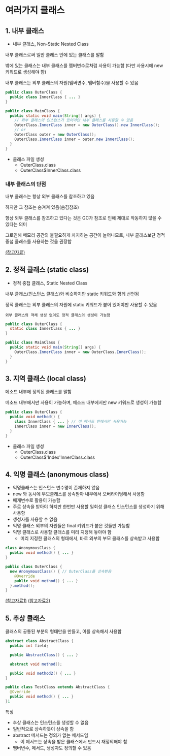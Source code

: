 # 여러가지 클래스

## 1. 내부 클래스

- 내부 클래스, Non-Static Nested Class

내부 클래스로써 일반 클래스 안에 있는 클래스를 말함

밖에 있는 클래스는 내부 클래스를 멤버변수로처럼 사용이 가능함 (다만 사용시에 new 키워드로 생성해야 함)

내부 클래스는 외부 클래스의 자원(멤버변수, 멤버함수)을 사용할 수 있음

```Java
public class OuterClass {
  public class InnerClass { ... }
}

public class MainClass {
  public static void main(String[] args) {
    // 외부 클래스의 인스턴스가 있어야만 내부 클래스를 사용할 수 있음
    OuterClass.InnerClass inner = new OuterClass().new InnerClass();
    // or
    OuterClass outer = new OuterClass();
    OuterClass.InnerClass inner = outer.new InnerClass();
  }
}
```

- 클래스 파일 생성
  - OuterClass.class
  - OuterClass$InnerClass.class

### 내부 클래스의 단점

내부 클래스는 항상 외부 클래스를 참조하고 있음

하지만 그 참조는 숨겨져 있음(숨김참조)

항상 외부 클래스를 참조하고 있다는 것은 GC가 참조로 인해 제대로 작동하지 않을 수 있다는 의미

그로인해 메모리 공간의 불필요하게 차지하는 공간이 늘어나므로, 내부 클래스보단 정적 중첩 클래스를 사용하는 것을 권장함

[(참고자료)](https://siyoon210.tistory.com/141)

## 2. 정적 클래스 (static class)

- 정적 중첩 클래스, Static Nested Class 

내부 클래스(인스턴스 클래스)와 비슷하지만 static 키워드와 함께 선언됨

정적 클래스는 외부 클래스의 자원에 static 키워드가 붙어 있어야만 사용할 수 있음

`외부 클래스의 객체 생성 없이도 정적 클래스의 생성이 가능함`

```Java
public class OuterClass {
  static class InnerClass { ... }
}

public class MainClass {
  public static void main(String[] args) {
    OuterClass.InnerClass inner = new OuterClass.InnerClass();
  }
}
```

## 3. 지역 클래스 (local class)

메소드 내부에 정의된 클래스를 말함

메소드 내부에서만 사용이 가능하며, 메소드 내부에서만 new 키워드로 생성이 가능함

```Java
public class OuterClass {
  public void method() {
    class InnerClass { ... } // 이 메서드 안에서만 사용가능
    InnerClass inner = new InnerClass();
  }
}
```

- 클래스 파일 생성
  - OuterClass.class
  - OuterClass$'Index'InnerClass.class

## 4. 익명 클래스 (anonymous class)

- 익명클래스는 인스턴스 변수명이 존재하지 않음
- new 와 동시에 부모클래스를 상속받아 내부에서 오버라이딩해서 사용함
- 매개변수로 활용이 가능함
- 주로 상속을 받아야 하지만 한번만 사용할 일회성 클래스 인스턴스를 생성하기 위해 사용함
- 생성자를 사용할 수 없음
- 익명 클래스 외부의 자원들은 final 키워드가 붙은 것들만 가능함
- 익명 클래스로 사용할 클래스를 미리 지정해 놓아야 함
  - 미리 지정한 클래스의 형태에서, 바로 외부의 부모 클래스를 상속받고 사용함

```Java
class AnonymousClass {
  public void method() { ... }
}

public class OuterClass {
  new AnonymousClass() { // OuterClass를 상속받음
    @Override
    public void method() { ... }
  }.method();
}
```

[(참고자료1)](http://www.tcpschool.com/java/java_usingClass_innerClass)
[(참고자료2)](https://sjh836.tistory.com/145)

## 5. 추상 클래스

클래스의 공통된 부분의 형태만을 만들고, 이를 상속해서 사용함

```Java
abstract class AbstractClass {
  public int field;

  public AbstractClass() { ... }

  abstract void method();

  public void method2() { ... }
}

public class TestClass extends AbstractClass {
  @Override
  public void method() { ... }
}1
```

특징

- 추상 클래스는 인스턴스를 생성할 수 없음
- 일반적으로 상속하듯이 상속을 함
- abstract 메서드는 정의가 없는 메서드임
  - 이 메서드는 상속을 받은 클래스에서 반드시 재정의해야 함
- 멤버변수, 메서드, 생성자도 정의할 수 있음